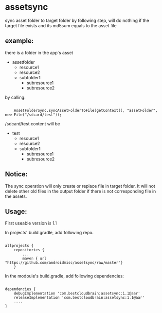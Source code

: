 # assetsync
sync asset folder to target folder by following step, will do nothing if the target file exists and its md5sum equals to the asset file

## example:
there is a folder in the app's asset 

- assetfolder
	- resource1
	- resource2
	- subfolder1
		- subresource1
		- subresource2
		
by calling:
<pre><code>
	AssetFolderSync.syncAssetFolderToFile(getContext(), "assetFolder", new File("/sdcard/test"));
</code></pre>


/sdcard/test content will be
- test
	- resource1
	- resource2
	- subfolder1
		- subresource1
		- subresource2

## Notice:
The sync operation will only create or replace file in target folder. It will not delete other old files in the output folder if there is not corresponding file in the assets.

## Usage:
First useable version is 1.1

In projects' build.gradle, add following repo.

<pre><code>
allprojects {
    repositories {
		...
        maven { url "https://github.com/androidmisc/assetsync/raw/master"}
	}
</code></pre>

In the modoule's build.gradle, add following dependencies:
<pre><code>
dependencies {
    debugImplementation 'com.bestcloudbrain:assetsync:1.1@aar'
    releaseImplementation 'com.bestcloudbrain:assetsync:1.1@aar'	
	....
}
</code></pre>
